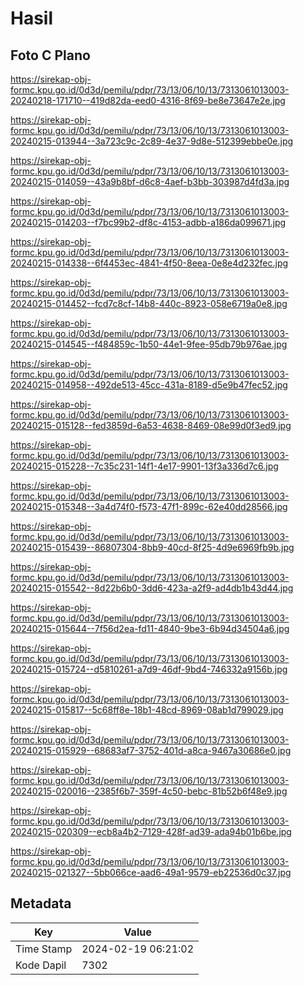 # Hasil

## Foto C Plano

https://sirekap-obj-formc.kpu.go.id/0d3d/pemilu/pdpr/73/13/06/10/13/7313061013003-20240218-171710--419d82da-eed0-4316-8f69-be8e73647e2e.jpg

https://sirekap-obj-formc.kpu.go.id/0d3d/pemilu/pdpr/73/13/06/10/13/7313061013003-20240215-013944--3a723c9c-2c89-4e37-9d8e-512399ebbe0e.jpg

https://sirekap-obj-formc.kpu.go.id/0d3d/pemilu/pdpr/73/13/06/10/13/7313061013003-20240215-014059--43a9b8bf-d6c8-4aef-b3bb-303987d4fd3a.jpg

https://sirekap-obj-formc.kpu.go.id/0d3d/pemilu/pdpr/73/13/06/10/13/7313061013003-20240215-014203--f7bc99b2-df8c-4153-adbb-a186da099671.jpg

https://sirekap-obj-formc.kpu.go.id/0d3d/pemilu/pdpr/73/13/06/10/13/7313061013003-20240215-014338--6f4453ec-4841-4f50-8eea-0e8e4d232fec.jpg

https://sirekap-obj-formc.kpu.go.id/0d3d/pemilu/pdpr/73/13/06/10/13/7313061013003-20240215-014452--fcd7c8cf-14b8-440c-8923-058e6719a0e8.jpg

https://sirekap-obj-formc.kpu.go.id/0d3d/pemilu/pdpr/73/13/06/10/13/7313061013003-20240215-014545--f484859c-1b50-44e1-9fee-95db79b976ae.jpg

https://sirekap-obj-formc.kpu.go.id/0d3d/pemilu/pdpr/73/13/06/10/13/7313061013003-20240215-014958--492de513-45cc-431a-8189-d5e9b47fec52.jpg

https://sirekap-obj-formc.kpu.go.id/0d3d/pemilu/pdpr/73/13/06/10/13/7313061013003-20240215-015128--fed3859d-6a53-4638-8469-08e99d0f3ed9.jpg

https://sirekap-obj-formc.kpu.go.id/0d3d/pemilu/pdpr/73/13/06/10/13/7313061013003-20240215-015228--7c35c231-14f1-4e17-9901-13f3a336d7c6.jpg

https://sirekap-obj-formc.kpu.go.id/0d3d/pemilu/pdpr/73/13/06/10/13/7313061013003-20240215-015348--3a4d74f0-f573-47f1-899c-62e40dd28566.jpg

https://sirekap-obj-formc.kpu.go.id/0d3d/pemilu/pdpr/73/13/06/10/13/7313061013003-20240215-015439--86807304-8bb9-40cd-8f25-4d9e6969fb9b.jpg

https://sirekap-obj-formc.kpu.go.id/0d3d/pemilu/pdpr/73/13/06/10/13/7313061013003-20240215-015542--8d22b6b0-3dd6-423a-a2f9-ad4db1b43d44.jpg

https://sirekap-obj-formc.kpu.go.id/0d3d/pemilu/pdpr/73/13/06/10/13/7313061013003-20240215-015644--7f56d2ea-fd11-4840-9be3-6b94d34504a6.jpg

https://sirekap-obj-formc.kpu.go.id/0d3d/pemilu/pdpr/73/13/06/10/13/7313061013003-20240215-015724--d5810261-a7d9-46df-9bd4-746332a9156b.jpg

https://sirekap-obj-formc.kpu.go.id/0d3d/pemilu/pdpr/73/13/06/10/13/7313061013003-20240215-015817--5c68ff8e-18b1-48cd-8969-08ab1d799029.jpg

https://sirekap-obj-formc.kpu.go.id/0d3d/pemilu/pdpr/73/13/06/10/13/7313061013003-20240215-015929--68683af7-3752-401d-a8ca-9467a30686e0.jpg

https://sirekap-obj-formc.kpu.go.id/0d3d/pemilu/pdpr/73/13/06/10/13/7313061013003-20240215-020016--2385f6b7-359f-4c50-bebc-81b52b6f48e9.jpg

https://sirekap-obj-formc.kpu.go.id/0d3d/pemilu/pdpr/73/13/06/10/13/7313061013003-20240215-020309--ecb8a4b2-7129-428f-ad39-ada94b01b6be.jpg

https://sirekap-obj-formc.kpu.go.id/0d3d/pemilu/pdpr/73/13/06/10/13/7313061013003-20240215-021327--5bb066ce-aad6-49a1-9579-eb22536d0c37.jpg


## Metadata

| Key        | Value               |
| ---------- | ------------------- |
| Time Stamp | 2024-02-19 06:21:02 |
| Kode Dapil | 7302                |



